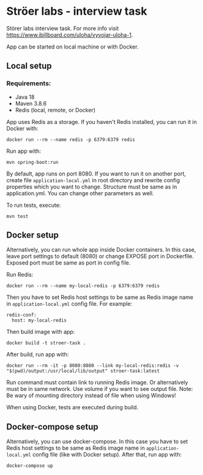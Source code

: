 # Ströer labs - interview task
Störer labs interview task. For more info visit https://www.ibillboard.com/uloha/vyvojar-uloha-1. 

App can be started on local machine or with Docker.

## Local setup

### Requirements:
- Java 18
- Maven 3.8.6
- Redis (local, remote, or Docker)

App uses Redis as a storage. If you haven't Redis installed, you can run it in Docker with:
```
docker run --rm --name redis -p 6379:6379 redis
```

Run app with:
```
mvn spring-boot:run
```

By default, app runs on port 8080. If you want to run it on another port, create file
`application-local.yml` in root directory and rewrite config properties which you want to change. Structure must be 
same as in application.yml. You can change other parameters as well.

To run tests, execute:
```
mvn test
```

## Docker setup
Alternatively, you can run whole app inside Docker containers. In this case, leave port settings to default (8080) or change 
EXPOSE port in Dockerfile. Exposed port must be same as port in config file.

Run Redis:
```
docker run --rm --name my-local-redis -p 6379:6379 redis
```

Then you have to set Redis host settings to be same as Redis image name in ```application-local.yml``` config file.
For example:
```
redis-conf:
  host: my-local-redis
```

Then build image with app:
```
docker build -t stroer-task .
```

After build, run app with:
```
docker run --rm -it -p 8080:8080 --link my-local-redis:redis -v "$(pwd)/output:/usr/local/lib/output" stroer-task:latest
```
Run command must contain link to running Redis image. Or alternatively must be in same network. Use volume if you want to 
see output file. Note: Be wary of mounting directory instead of file when using Windows!

When using Docker, tests are executed during build.

## Docker-compose setup
Alternatively, you can use docker-compose. In this case you have to set Redis host settings to be same as Redis image 
name in ```application-local.yml``` config file (like with Docker setup). After that, run app with:
```
docker-compose up
```